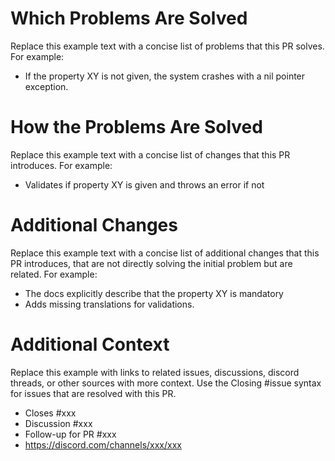 <!--
Please inform yourself about the contribution guidelines on submitting a PR here: https://github.com/zitadel/zitadel/blob/main/CONTRIBUTING.md#submit-a-pull-request-pr. Take note of how PR/commit titles should be written and replace the template texts in the sections below. Don't remove any of the sections. It is important that the commit history clearly shows what is changed and why.
Important: By submitting a contribution you agree to the terms from our Licensing Policy as described here: https://github.com/zitadel/zitadel/blob/main/LICENSING.md#community-contributions.
-->

# Which Problems Are Solved

Replace this example text with a concise list of problems that this PR solves.
For example:
- If the property XY is not given, the system crashes with a nil pointer exception.

# How the Problems Are Solved

Replace this example text with a concise list of changes that this PR introduces.
For example:
- Validates if property XY is given and throws an error if not

# Additional Changes

Replace this example text with a concise list of additional changes that this PR introduces, that are not directly solving the initial problem but are related.
For example:
- The docs explicitly describe that the property XY is mandatory
- Adds missing translations for validations.

# Additional Context

Replace this example with links to related issues, discussions, discord threads, or other sources with more context.
Use the Closing #issue syntax for issues that are resolved with this PR.
- Closes #xxx
- Discussion #xxx
- Follow-up for PR #xxx
- https://discord.com/channels/xxx/xxx
